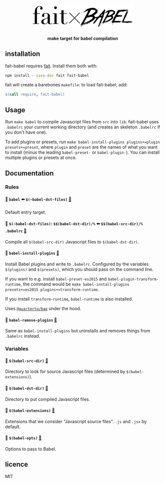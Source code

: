 <h1 align="center">
	<img alt="fait×babel" height="75" src="logo.png">
</h1>
<h4 align="center">make target for babel compilation</h4>

## installation

fait-babel requires [fait](https://github.com/quartert/fait). Install them both with:

```sh
npm install --save-dev fait fait-babel
```

fait will create a barebones `makefile`: to load fait-babel, add:

```makefile
$(call require, fait-babel)
```

## Usage

Run `make babel` to compile Javascript files from `src` into `lib`. fait-babel uses `.babelrc` your current working directory (and creates an skeleton `.babelrc` if you don't have one).

To add plugins or presets, run `make babel-install-plugins plugins+=plugin presets+=preset`, where `plugin` and `preset` are the names of what you want to install (minus the leading `babel-preset-` or `babel-plugin-`). You can install multiple plugins or presets at once.

## Documentation
### Rules

#### 📄 `babel` ⬅️ `$(~babel-dst-files)` [🔗](index.mk#L18)

Default entry target.

#### 📑 `$(~babel-dst-files)`: `$$(babel-dst-dir)/%` ⬅️ `$$(babel-src-dir)/% .babelrc` [🔗](index.mk#L21)

Compile all `$(babel-src-dir)` Javascript files to `$(babel-dst-dir)`.

#### 📃 `babel-install-plugins` [🔗](index.mk#L35)

Install Babel plugins and write to `.babelrc`. Configured by the variables
`$(plugins)` and `$(presets)`, which you should pass on the command line.

If you want to e.g. install `babel-preset-es2015` and
`babel-plugin-transform-runtime`, the command would be
`make babel-install-plugins presets+=es2015 plugins+=transform-runtime`.

If you install `transform-runtime`, `babel-runtime` is also installed.

Uses [`@quarterto/bae`](https://github.com/quarterto/bae) under the hood.

#### 📃 `babel-remove-plugins` [🔗](index.mk#L40)

Same as `babel-install-plugins` but uninstalls and removes things from `.babelrc`
instead.

### Variables

#### 🚩 `$(babel-src-dir)` [🔗](index.mk#L4)

Directory to look for source Javascript files (determined by `$(babel-extensions)`).

#### 🚩 `$(babel-dst-dir)` [🔗](index.mk#L6)

Directory to put compiled Javascript files.

#### 🚩 `$(babel-extensions)` [🔗](index.mk#L8)

Extensions that we consider "Javascript source files". `.js` and `.jsx` by default.

#### 🚩 `$(babel-opts)` [🔗](index.mk#L15)

Options to pass to Babel.


## licence
MIT
